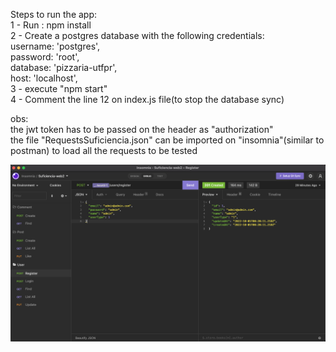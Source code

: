 Steps to run the app:  
1 - Run : npm install  
2 - Create a postgres database with the following credentials:  
    username: 'postgres',  
    password: 'root',  
    database: 'pizzaria-utfpr',  
    host: 'localhost',  
3 - execute "npm start"  
4 - Comment the line 12 on index.js file(to stop the database sync)  
  
obs:   
    the jwt token has to be passed on the header as "authorization"  
    the file "RequestsSuficiencia.json" can be imported on "insomnia"(similar to postman) to load all the requests to be tested
  

  ![alt text](https://github.com/phelipeW/suficiencia-web2/blob/main/insomnia.png?raw=true)